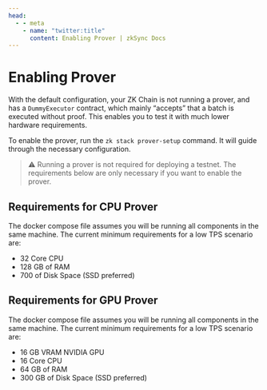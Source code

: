 ```yaml
---
head:
  - - meta
    - name: "twitter:title"
      content: Enabling Prover | zkSync Docs
---
```


# Enabling Prover

With the default configuration, your ZK Chain is not running a prover, and has a `DummyExecutor` contract, which mainly “accepts” that a batch is executed without proof. This enables you to test it with much lower hardware requirements.

To enable the prover, run the `zk stack prover-setup` command. It will guide through the necessary configuration.

> :warning: Running a prover is not required for deploying a testnet. The requirements below are only necessary if you want to enable the prover.

## Requirements for CPU Prover

The docker compose file assumes you will be running all components in the same machine. The current minimum requirements for a low TPS scenario are:

- 32 Core CPU
- 128 GB of RAM
- 700 of Disk Space (SSD preferred)

## Requirements for GPU Prover

The docker compose file assumes you will be running all components in the same machine. The current minimum requirements for a low TPS scenario are:

- 16 GB VRAM NVIDIA GPU
- 16 Core CPU
- 64 GB of RAM
- 300 GB of Disk Space (SSD preferred)
